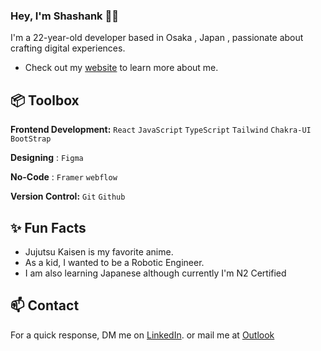 ### Hey, I'm Shashank  👋🏽  

I'm a 22-year-old developer based in Osaka , Japan , passionate about crafting digital experiences. 

- Check out my [website](https://shashankdangi.github.io/) to learn more about me.
 
## 📦 Toolbox

**Frontend Development:** `React` `JavaScript` `TypeScript` `Tailwind` `Chakra-UI` `BootStrap`

**Designing** : `Figma` 

**No-Code** : `Framer` `webflow`
 
**Version Control:** `Git` `Github` 
 
## ✨ Fun Facts 

- Jujutsu Kaisen is my favorite anime.
- As a kid, I wanted to be a Robotic Engineer.
- I am also learning Japanese although currently I'm N2 Certified 

## 📫 Contact

 For a quick response, DM me on [LinkedIn](https://www.linkedin.com/in/shashank-dangi/). or mail me at [Outlook](sss12212001@outlook.com) 
 
